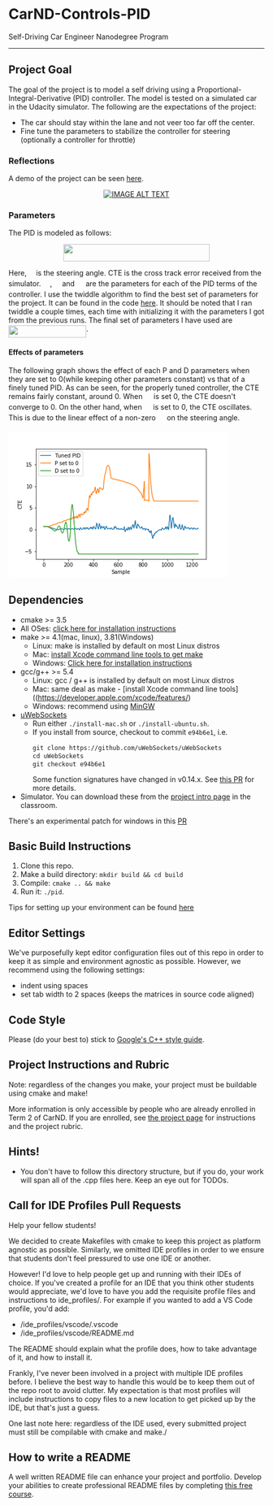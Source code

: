 # CarND-Controls-PID
Self-Driving Car Engineer Nanodegree Program

---

## Project Goal

The goal of the project is to model a self driving using a Proportional-Integral-Derivative (PID) controller. The model is tested on a simulated car in the Udacity simulator. The following are the expectations of the project:

- The car should stay within the lane and not veer too far off the center.
- Fine tune the parameters to stabilize the controller for steering (optionally a controller for throttle)

### Reflections

A demo of the project can be seen [here](https://www.youtube.com/watch?v=rmgkuRVAnF4).

<div align="center">
  <a href="https://www.youtube.com/watch?v=rmgkuRVAnF4"><img src="https://img.youtube.com/vi/rmgkuRVAnF4/0.jpg" alt="IMAGE ALT TEXT"></a>
</div> 

### Parameters

The PID is modeled as follows:
<p align="center"><img src="svgs/1e01a5b6ef8f0094f808f47888c136dc.svg?invert_in_darkmode&sanitize=true" align=middle width=288.4167pt height=33.769395pt/></p>


Here, <img src="svgs/c745b9b57c145ec5577b82542b2df546.svg?invert_in_darkmode&sanitize=true" align=middle width=10.537065pt height=14.10255pt/> is the steering angle. CTE is the cross track error received from the simulator. <img src="svgs/b4fa3d7e922d1998dd79bb21f2b9b528.svg?invert_in_darkmode&sanitize=true" align=middle width=13.91049pt height=14.10255pt/>, <img src="svgs/e7cdf5013524d24e01bb7ecb5878d45f.svg?invert_in_darkmode&sanitize=true" align=middle width=11.79288pt height=14.10255pt/> and <img src="svgs/247f5654139da0a68843534e5d493f43.svg?invert_in_darkmode&sanitize=true" align=middle width=13.97682pt height=14.10255pt/> are the parameters for each of the PID terms of the controller. I use the twiddle algorithm to find the best set of parameters for the project. It can be found in the code [here](src/main.cpp#L257). It should be noted that I ran twiddle a couple times, each time with initializing it with the parameters I got from the previous runs. The final set of parameters I have used are <img src="svgs/9cfb00a1edca2e445a4becd725391833.svg?invert_in_darkmode&sanitize=true" align=middle width=153.30216pt height=24.56553pt/>.

#### Effects of parameters

The following graph shows the effect of each P and D parameters when they are set to 0(while keeping other parameters constant) vs that of a finely tuned PID. As can be seen, for the properly tuned controller, the CTE remains fairly constant, around 0. When <img src="svgs/b4fa3d7e922d1998dd79bb21f2b9b528.svg?invert_in_darkmode&sanitize=true" align=middle width=13.91049pt height=14.10255pt/> is set 0, the CTE doesn't converge to 0. On the other hand, when <img src="svgs/247f5654139da0a68843534e5d493f43.svg?invert_in_darkmode&sanitize=true" align=middle width=13.97682pt height=14.10255pt/> is set to 0, the CTE oscillates. This is due to the linear effect of a non-zero <img src="svgs/b4fa3d7e922d1998dd79bb21f2b9b528.svg?invert_in_darkmode&sanitize=true" align=middle width=13.91049pt height=14.10255pt/> on the steering angle.

![Plot](plot.png)

## Dependencies

* cmake >= 3.5
 * All OSes: [click here for installation instructions](https://cmake.org/install/)
* make >= 4.1(mac, linux), 3.81(Windows)
  * Linux: make is installed by default on most Linux distros
  * Mac: [install Xcode command line tools to get make](https://developer.apple.com/xcode/features/)
  * Windows: [Click here for installation instructions](http://gnuwin32.sourceforge.net/packages/make.htm)
* gcc/g++ >= 5.4
  * Linux: gcc / g++ is installed by default on most Linux distros
  * Mac: same deal as make - [install Xcode command line tools]((https://developer.apple.com/xcode/features/)
  * Windows: recommend using [MinGW](http://www.mingw.org/)
* [uWebSockets](https://github.com/uWebSockets/uWebSockets)
  * Run either `./install-mac.sh` or `./install-ubuntu.sh`.
  * If you install from source, checkout to commit `e94b6e1`, i.e.
    ```
    git clone https://github.com/uWebSockets/uWebSockets 
    cd uWebSockets
    git checkout e94b6e1
    ```
    Some function signatures have changed in v0.14.x. See [this PR](https://github.com/udacity/CarND-MPC-Project/pull/3) for more details.
* Simulator. You can download these from the [project intro page](https://github.com/udacity/self-driving-car-sim/releases) in the classroom.

There's an experimental patch for windows in this [PR](https://github.com/udacity/CarND-PID-Control-Project/pull/3)

## Basic Build Instructions

1. Clone this repo.
2. Make a build directory: `mkdir build && cd build`
3. Compile: `cmake .. && make`
4. Run it: `./pid`. 

Tips for setting up your environment can be found [here](https://classroom.udacity.com/nanodegrees/nd013/parts/40f38239-66b6-46ec-ae68-03afd8a601c8/modules/0949fca6-b379-42af-a919-ee50aa304e6a/lessons/f758c44c-5e40-4e01-93b5-1a82aa4e044f/concepts/23d376c7-0195-4276-bdf0-e02f1f3c665d)

## Editor Settings

We've purposefully kept editor configuration files out of this repo in order to
keep it as simple and environment agnostic as possible. However, we recommend
using the following settings:

* indent using spaces
* set tab width to 2 spaces (keeps the matrices in source code aligned)

## Code Style

Please (do your best to) stick to [Google's C++ style guide](https://google.github.io/styleguide/cppguide.html).

## Project Instructions and Rubric

Note: regardless of the changes you make, your project must be buildable using
cmake and make!

More information is only accessible by people who are already enrolled in Term 2
of CarND. If you are enrolled, see [the project page](https://classroom.udacity.com/nanodegrees/nd013/parts/40f38239-66b6-46ec-ae68-03afd8a601c8/modules/f1820894-8322-4bb3-81aa-b26b3c6dcbaf/lessons/e8235395-22dd-4b87-88e0-d108c5e5bbf4/concepts/6a4d8d42-6a04-4aa6-b284-1697c0fd6562)
for instructions and the project rubric.

## Hints!

* You don't have to follow this directory structure, but if you do, your work
  will span all of the .cpp files here. Keep an eye out for TODOs.

## Call for IDE Profiles Pull Requests

Help your fellow students!

We decided to create Makefiles with cmake to keep this project as platform
agnostic as possible. Similarly, we omitted IDE profiles in order to we ensure
that students don't feel pressured to use one IDE or another.

However! I'd love to help people get up and running with their IDEs of choice.
If you've created a profile for an IDE that you think other students would
appreciate, we'd love to have you add the requisite profile files and
instructions to ide_profiles/. For example if you wanted to add a VS Code
profile, you'd add:

* /ide_profiles/vscode/.vscode
* /ide_profiles/vscode/README.md

The README should explain what the profile does, how to take advantage of it,
and how to install it.

Frankly, I've never been involved in a project with multiple IDE profiles
before. I believe the best way to handle this would be to keep them out of the
repo root to avoid clutter. My expectation is that most profiles will include
instructions to copy files to a new location to get picked up by the IDE, but
that's just a guess.

One last note here: regardless of the IDE used, every submitted project must
still be compilable with cmake and make./

## How to write a README
A well written README file can enhance your project and portfolio.  Develop your abilities to create professional README files by completing [this free course](https://www.udacity.com/course/writing-readmes--ud777).

